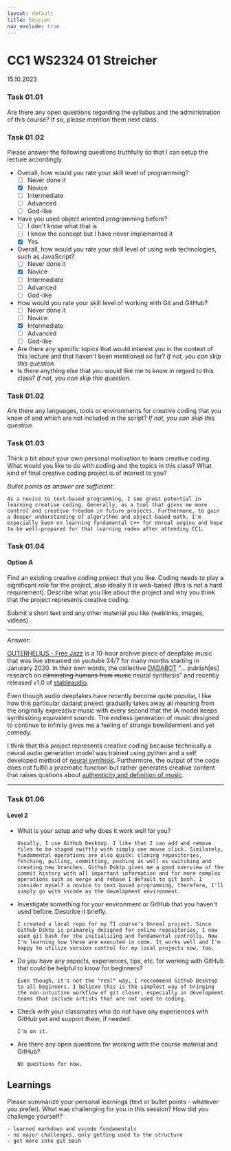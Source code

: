 ```yaml
---
layout: default
title: Session
nav_exclude: true
---
```


# CC1 WS2324 01 Streicher
15.10.2023

### Task 01.01

Are there any open questions regarding the syllabus and the administration of this course? If so, please mention them next class.


### Task 01.02

Please answer the following questions truthfully so that I can setup the lecture accordingly.

* Overall, how would you rate your skill level of programming?
    * [ ] Never done it
    * [X] Novice
    * [ ] Intermediate
    * [ ] Advanced
    * [ ] God-like
* Have you used object oriented programming before?
    * [ ] I don't know what that is
    * [ ] I know the concept but I have never implemented it
    * [X] Yes
* Overall, how would you rate your skill level of using web technologies, such as JavaScript?
    * [ ] Never done it
    * [X] Novice
    * [ ] Intermediate
    * [ ] Advanced
    * [ ] God-like
* How would you rate your skill level of working with Git and GitHub?
    * [ ] Never done it
    * [ ] Novice
    * [X] Intermediate
    * [ ] Advanced
    * [ ] God-like
* Are there any specific topics that would interest you in the context of this lecture and that haven't been mentioned so far? *If not, you can skip this question.*
* Is there anything else that you would like me to know in regard to this class? *If not, you can skip this question.*



### Task 01.02

Are there any languages, tools or environments for creative coding that you know of and which are not included in the script? *If not, you can skip this question.*

### Task 01.03

Think a bit about your own personal motivation to learn creative coding. What would you like to do with coding and the topics in this class? What kind of final creative coding project is of interest to you? 

*Bullet points as answer are sufficient.*

```
As a novice to text-based programming, I see great potential in learning creative coding. Generally, as a tool that gives me more control and creative freedom in future projects. Furthermore, to gain a deeper understanding of algorithms and object-based math. I'm especially keen on learning fundamental C++ for Unreal engine and hope to be well-prepared for that learning rodeo after attending CC1.
```

### Task 01.04

#### Option A

Find an existing creative coding project that you like. Coding needs to play a significant role for the project, also ideally it is web-based (this is not a hard requirement). Describe what you like about the project and why you think that the project represents creative coding.

Submit a short text and any other material you like (weblinks, images, videos).

____
Answer:

[OUTERHELIUS - Free Jazz](https://www.youtube.com/watch?v=C0dOin79Hm0)
is a 10-hour archive piece of deepfake music that was live streamed on youtube 24/7 for many months starting in Janurary 2020. In their own words, the collective [DADABOT](https://dadabots.com/music.php) "... publish[es] research on
<s>eliminating humans from music</s>
neural synthesis" and recently released v1.0 of [stableaudio](https://stableaudio.com/). 

Even though audio deepfakes have recently become quite popular, I like how this particular dadaist project gradually takes away all meaning from the originally expressive music with every second that the IA model keeps synthisizing equivalent sounds. The endless generation of music designed to continue to infinity gives me a feeling of strange bewilderment and yet comedy. 

I think that this project represents creative coding because technically a neural audio generation model was trained using python and a self developed method of [neural synthisis](https://arxiv.org/abs/1811.06633). Furthermore, the output of the code does not fulfill a pracmatic function but rather generates creative content that raises qustions about [authenticity and definition of music](https://futurism.com/mind-melting-ai-frank-sinatra-toxic-britney-spears).
____

### Task 01.06

#### Level 2

* What is your setup and why does it work well for you?

    ```
    Usually, I use Github Desktop. I like that I can add and remove files to be staged swiftly with simply one mouse click. Similarely, fundamental operations are also quick: cloning repositories, fetching, pulling, committing, pushing as well as switching and creating new branches. Github Dsktp gives me a good overview of the commit history with all important information and for more complex operations such as merge and rebase I default to git bash. I consider myself a novice to text-based programming, therefore, I'll simply go with vscode as the development environment.
    ```

* Investigate something for your environment or GitHub that you haven't used before. Describe it briefly.

    ```
    I created a local repo for my TI course's Unreal project. Since Github Dsktp is primarely designed for online repositories, I now used git bash for the initializing and fundamental controlls. Now I'm learning how these are executed in code. It works well and I'm happy to utilize version control for my local projects now, too.
    ```
    
* Do you have any aspects, experiences, tips, etc. for working with GitHub that could be helpful to know for beginners?

    ```
    Even though, it's not the "real" way, I reccommend Github Desktop to all beginners. I believe this is the simplest way of bringing the non-intuitive workflow of git closer, especially in development teams that include artists that are not used to coding.
    ```

* Check with your classmates who do not have any experiences with GitHub yet and support them, if needed.

    ```
    I'm on it.
    ```

* Are there any open questions for working with the course material and GitHub?

    ```
    No questions for now.
    ```

## Learnings

Please summarize your personal learnings (text or bullet points - whatever you prefer). What was challenging for you in this session? How did you challenge yourself?

    - learned markdown and vscode fundamentals
    - no major challenges, only getting used to the structure
    - got more into git bash
